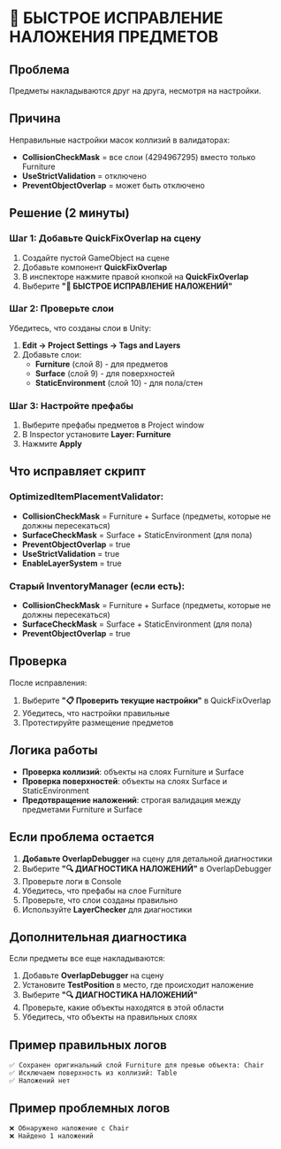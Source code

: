 # 🚨 БЫСТРОЕ ИСПРАВЛЕНИЕ НАЛОЖЕНИЯ ПРЕДМЕТОВ

## Проблема
Предметы накладываются друг на друга, несмотря на настройки.

## Причина
Неправильные настройки масок коллизий в валидаторах:
- **CollisionCheckMask** = все слои (4294967295) вместо только Furniture
- **UseStrictValidation** = отключено
- **PreventObjectOverlap** = может быть отключено

## Решение (2 минуты)

### Шаг 1: Добавьте QuickFixOverlap на сцену
1. Создайте пустой GameObject на сцене
2. Добавьте компонент **QuickFixOverlap**
3. В инспекторе нажмите правой кнопкой на **QuickFixOverlap**
4. Выберите **"🚨 БЫСТРОЕ ИСПРАВЛЕНИЕ НАЛОЖЕНИЙ"**

### Шаг 2: Проверьте слои
Убедитесь, что созданы слои в Unity:
1. **Edit → Project Settings → Tags and Layers**
2. Добавьте слои:
   - **Furniture** (слой 8) - для предметов
   - **Surface** (слой 9) - для поверхностей
   - **StaticEnvironment** (слой 10) - для пола/стен

### Шаг 3: Настройте префабы
1. Выберите префабы предметов в Project window
2. В Inspector установите **Layer: Furniture**
3. Нажмите **Apply**

## Что исправляет скрипт

### OptimizedItemPlacementValidator:
- **CollisionCheckMask** = Furniture + Surface (предметы, которые не должны пересекаться)
- **SurfaceCheckMask** = Surface + StaticEnvironment (для пола)
- **PreventObjectOverlap** = true
- **UseStrictValidation** = true
- **EnableLayerSystem** = true

### Старый InventoryManager (если есть):
- **CollisionCheckMask** = Furniture + Surface (предметы, которые не должны пересекаться)
- **SurfaceCheckMask** = Surface + StaticEnvironment (для пола)
- **PreventObjectOverlap** = true

## Проверка
После исправления:
1. Выберите **"📋 Проверить текущие настройки"** в QuickFixOverlap
2. Убедитесь, что настройки правильные
3. Протестируйте размещение предметов

## Логика работы
- **Проверка коллизий**: объекты на слоях Furniture и Surface
- **Проверка поверхностей**: объекты на слоях Surface и StaticEnvironment
- **Предотвращение наложений**: строгая валидация между предметами Furniture и Surface

## Если проблема остается
1. **Добавьте OverlapDebugger** на сцену для детальной диагностики
2. Выберите **"🔍 ДИАГНОСТИКА НАЛОЖЕНИЙ"** в OverlapDebugger
3. Проверьте логи в Console
4. Убедитесь, что префабы на слое Furniture
5. Проверьте, что слои созданы правильно
6. Используйте **LayerChecker** для диагностики

## Дополнительная диагностика
Если предметы все еще накладываются:
1. Добавьте **OverlapDebugger** на сцену
2. Установите **TestPosition** в место, где происходит наложение
3. Выберите **"🔍 ДИАГНОСТИКА НАЛОЖЕНИЙ"**
4. Проверьте, какие объекты находятся в этой области
5. Убедитесь, что объекты на правильных слоях

## Пример правильных логов
```
✅ Сохранен оригинальный слой Furniture для превью объекта: Chair
✅ Исключаем поверхность из коллизий: Table
✅ Наложений нет
```

## Пример проблемных логов
```
❌ Обнаружено наложение с Chair
❌ Найдено 1 наложений
```
